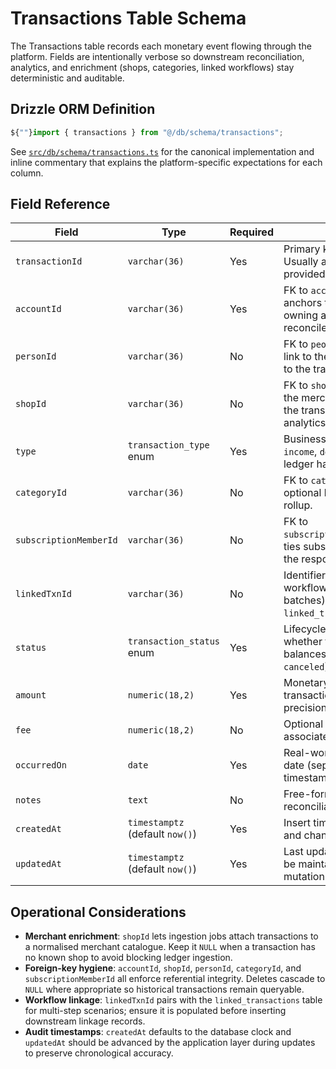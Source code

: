 # Transactions Table Schema

The Transactions table records each monetary event flowing through the platform. Fields are intentionally verbose so downstream reconciliation, analytics, and enrichment (shops, categories, linked workflows) stay deterministic and auditable.

## Drizzle ORM Definition

```ts
${""}import { transactions } from "@/db/schema/transactions";
```

See [`src/db/schema/transactions.ts`](../src/db/schema/transactions.ts) for the canonical implementation and inline commentary that explains the platform-specific expectations for each column.

## Field Reference

| Field | Type | Required | Notes |
|-------|------|----------|-------|
| `transactionId` | `varchar(36)` | Yes | Primary key for the ledger entry. Usually a UUID or integration-provided identifier. |
| `accountId` | `varchar(36)` | Yes | FK to `accounts.account_id`; anchors the transaction to the owning account so balances reconcile correctly. |
| `personId` | `varchar(36)` | No | FK to `people.person_id`; optional link to the individual connected to the transaction. |
| `shopId` | `varchar(36)` | No | FK to `shops.shop_id`; captures the merchant/shop that fulfilled the transaction for merchant analytics and cashback logic. |
| `type` | `transaction_type` enum | Yes | Business classification (`expense`, `income`, `debt`, etc.) that drives ledger handling. |
| `categoryId` | `varchar(36)` | No | FK to `categories.category_id`; optional budgeting/reporting rollup. |
| `subscriptionMemberId` | `varchar(36)` | No | FK to `subscription_members.member_id`; ties subscription charges back to the responsible member. |
| `linkedTxnId` | `varchar(36)` | No | Identifier for multi-step workflows (refunds, splits, batches) stored in `linked_transactions`. |
| `status` | `transaction_status` enum | Yes | Lifecycle flag controlling whether the transaction impacts balances (`active`, `pending`, `void`, `canceled`). |
| `amount` | `numeric(18,2)` | Yes | Monetary value of the transaction stored at currency precision. |
| `fee` | `numeric(18,2)` | No | Optional processing/platform fee associated with the transaction. |
| `occurredOn` | `date` | Yes | Real-world posting or spending date (separate from creation timestamp). |
| `notes` | `text` | No | Free-form annotations or reconciliation context. |
| `createdAt` | `timestamptz` (default `now()`) | Yes | Insert timestamp for audit trails and change detection. |
| `updatedAt` | `timestamptz` (default `now()`) | Yes | Last updated timestamp; must be maintained during any mutation. |

## Operational Considerations

- **Merchant enrichment**: `shopId` lets ingestion jobs attach transactions to a normalised merchant catalogue. Keep it `NULL` when a transaction has no known shop to avoid blocking ledger ingestion.
- **Foreign-key hygiene**: `accountId`, `shopId`, `personId`, `categoryId`, and `subscriptionMemberId` all enforce referential integrity. Deletes cascade to `NULL` where appropriate so historical transactions remain queryable.
- **Workflow linkage**: `linkedTxnId` pairs with the `linked_transactions` table for multi-step scenarios; ensure it is populated before inserting downstream linkage records.
- **Audit timestamps**: `createdAt` defaults to the database clock and `updatedAt` should be advanced by the application layer during updates to preserve chronological accuracy.

